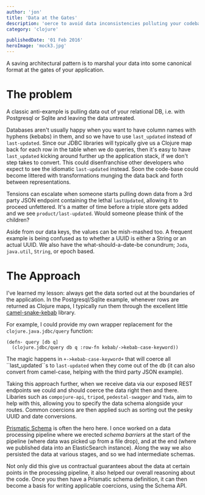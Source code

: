 ```yaml
---
author: 'jon'
title: 'Data at the Gates'
description: 'oerce to avoid data inconsistencies polluting your codebase'
category: 'clojure'

publishedDate: '01 Feb 2016'
heroImage: 'mock3.jpg'
---
```


A saving architectural pattern is to marshal your data into some
canonical format at the gates of your application.

# The problem

A classic anti-example is pulling data out of your relational DB, i.e.
with Postgresql or Sqlite and leaving the data untreated.

Databases aren't usually happy when you want to have column names with
hyphens (kebabs) in them, and so we have to use `last_updated` instead
of `last-updated`. Since our JDBC libraries will typically give us a
Clojure map back for each row in the table when we do queries, then it's
easy to have `last_updated` kicking around further up the application
stack, if we don't step takes to convert. This could disenfranchise
other developers who expect to see the idiomatic `last-updated` instead.
Soon the code-base could become littered with transformations munging
the data back and forth between representations.

Tensions can escalate when someone starts pulling down data from a 3rd
party JSON endpoint containing the lethal `lastUpdated`, allowing it to
proceed unfettered. It's a matter of time before a triple store gets
added and we see `product/last-updated`. Would someone please think of
the children?

Aside from our data keys, the values can be mish-mashed too. A frequent
example is being confused as to whether a UUID is either a String or an
actual UUID. We also have the what-should-a-date-be conundrum; `Joda`,
`java.util`, `String`, or epoch based.

# The Approach

I've learned my lesson: always get the data sorted out at the boundaries
of the application. In the Postgresql/Sqlite example, whenever rows are
returned as Clojure maps, I typically run them through the excellent
little [camel-snake-kebab](https://github.com/qerub/camel-snake-kebab)
library.

For example, I could provide my own wrapper replacement for the
`clojure.java.jdbc/query` function:

    (defn- query [db q]
      (clojure.jdbc/query db q :row-fn kebab/->kebab-case-keyword))

The magic happens in `+->kebab-case-keyword+` that will coerce all
\`\`last_updated\`\`s to `last-updated` when they come out of the db (it
can also convert from camel-case, helping with the third party JSON
example).

Taking this approach further, when we receive data via our exposed REST
endpoints we could and should coerce the data right then and there.
Libaries such as `compojure-api`, `tripod`, `pedestal-swagger` and
`Yada`, aim to help with this, allowing you to specify the data schema
alongside your routes. Common coercions are then applied such as sorting
out the pesky UUID and date conversions.

[Prismatic Schema](https://github.com/plumatic/schema) is often the hero
here. I once worked on a data processing pipeline where we erected
_schema barriers_ at the start of the pipeline (where data was picked up
from a file drop), and at the end (where we published data into an
ElasticSearch instance). Along the way we also persisted the data at
various stages, and so we had intermediate schemas.

Not only did this give us contractual guarantees about the data at
certain points in the processing pipeline, it also helped our overall
reasoning about the code. Once you then have a Prismatic schema
definition, it can then become a basis for writing applicable coercions,
using the Schema API.
